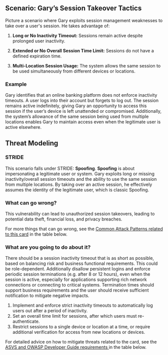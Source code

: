 ## Scenario: Gary’s Session Takeover Tactics

Picture a scenario where Gary exploits session management weaknesses to take over a user's session. He takes advantage of:

1. **Long or No Inactivity Timeout:** Sessions remain active despite prolonged user inactivity.

2. **Extended or No Overall Session Time Limit:** Sessions do not have a defined expiration time.

3. **Multi-Location Session Usage:** The system allows the same session to be used simultaneously from different devices or locations.

### Example

Gary identifies that an online banking platform does not enforce inactivity timeouts. A user logs into their account but forgets to log out. The session remains active indefinitely, giving Gary an opportunity to access this session if the user’s device is left unattended or compromised. Additionally, the system’s allowance of the same session being used from multiple locations enables Gary to maintain access even when the legitimate user is active elsewhere.

## Threat Modeling

### STRIDE

This scenario falls under STRIDE: **Spoofing**.
**Spoofing** is about impersonating a legitimate user or system.
Gary exploits long or missing inactivity/overall session timeouts and the ability to use the same session from multiple locations.
By taking over an active session, he effectively assumes the identity of the legitimate user, which is classic Spoofing.

### What can go wrong?

This vulnerability can lead to unauthorized session takeovers, leading to potential data theft, financial loss, and privacy breaches.

For more things that can go wrong, see the [Common Attack Patterns related to this card](#mapping 'Common Attack Patterns related to this card [internal]') in the table below.

### What are you going to do about it?

There should be a session inactivity timeout that is as short as possible, based on balancing risk and business functional requirements. This could be role-dependent. Additionally disallow persistent logins and enforce periodic session terminations (e.g. after 8 or 12 hours), even when the session is active, especially for applications supporting rich network connections or connecting to critical systems. Termination times should support business requirements and the user should receive sufficient notification to mitigate negative impacts.

1. Implement and enforce strict inactivity timeouts to automatically log users out after a period of inactivity.
2. Set an overall time limit for sessions, after which users must re-authenticate.
3. Restrict sessions to a single device or location at a time, or require additional verification for access from new locations or devices.

For detailed advice on how to mitigate threats related to the card, see the [ASVS and OWASP Developer Guide requirements ](#mapping 'ASVS and OWASP Developer Guide requirements [internal]') in the table below.
